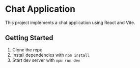 # Chat Application

This project implements a chat application using React and Vite.

## Getting Started

1. Clone the repo
2. Install dependencies with `npm install`
3. Start dev server with `npm run dev`
